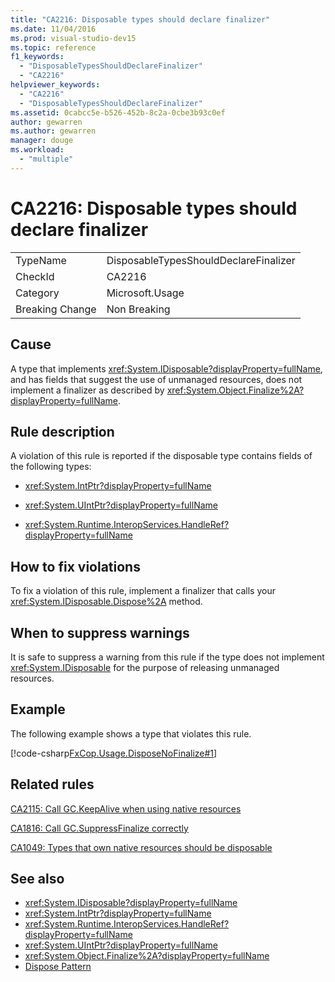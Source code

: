 ```yaml
---
title: "CA2216: Disposable types should declare finalizer"
ms.date: 11/04/2016
ms.prod: visual-studio-dev15
ms.topic: reference
f1_keywords:
  - "DisposableTypesShouldDeclareFinalizer"
  - "CA2216"
helpviewer_keywords:
  - "CA2216"
  - "DisposableTypesShouldDeclareFinalizer"
ms.assetid: 0cabcc5e-b526-452b-8c2a-0cbe3b93c0ef
author: gewarren
ms.author: gewarren
manager: douge
ms.workload:
  - "multiple"
---
```

# CA2216: Disposable types should declare finalizer

|||
|-|-|
|TypeName|DisposableTypesShouldDeclareFinalizer|
|CheckId|CA2216|
|Category|Microsoft.Usage|
|Breaking Change|Non Breaking|

## Cause

A type that implements <xref:System.IDisposable?displayProperty=fullName>, and has fields that suggest the use of unmanaged resources, does not implement a finalizer as described by <xref:System.Object.Finalize%2A?displayProperty=fullName>.

## Rule description

A violation of this rule is reported if the disposable type contains fields of the following types:

- <xref:System.IntPtr?displayProperty=fullName>

- <xref:System.UIntPtr?displayProperty=fullName>

- <xref:System.Runtime.InteropServices.HandleRef?displayProperty=fullName>

## How to fix violations

To fix a violation of this rule, implement a finalizer that calls your <xref:System.IDisposable.Dispose%2A> method.

## When to suppress warnings

It is safe to suppress a warning from this rule if the type does not implement <xref:System.IDisposable> for the purpose of releasing unmanaged resources.

## Example

The following example shows a type that violates this rule.

[!code-csharp[FxCop.Usage.DisposeNoFinalize#1](../code-quality/codesnippet/CSharp/ca2216-disposable-types-should-declare-finalizer_1.cs)]

## Related rules

[CA2115: Call GC.KeepAlive when using native resources](../code-quality/ca2115-call-gc-keepalive-when-using-native-resources.md)

[CA1816: Call GC.SuppressFinalize correctly](../code-quality/ca1816-call-gc-suppressfinalize-correctly.md)

[CA1049: Types that own native resources should be disposable](../code-quality/ca1049-types-that-own-native-resources-should-be-disposable.md)

## See also

- <xref:System.IDisposable?displayProperty=fullName>
- <xref:System.IntPtr?displayProperty=fullName>
- <xref:System.Runtime.InteropServices.HandleRef?displayProperty=fullName>
- <xref:System.UIntPtr?displayProperty=fullName>
- <xref:System.Object.Finalize%2A?displayProperty=fullName>
- [Dispose Pattern](/dotnet/standard/design-guidelines/dispose-pattern)